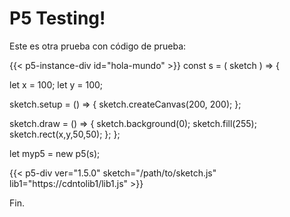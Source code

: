 # P5 Testing!

Este es otra prueba con código de prueba:

{{< p5-instance-div id="hola-mundo" >}} 
const s = ( sketch ) => {

  let x = 100;
  let y = 100;

  sketch.setup = () => {
    sketch.createCanvas(200, 200);
  };

  sketch.draw = () => {
    sketch.background(0);
    sketch.fill(255);
    sketch.rect(x,y,50,50);
  };
};

let myp5 = new p5(s); 
 
 {{< p5-div ver="1.5.0" sketch="/path/to/sketch.js" lib1="https://cdntolib1/lib1.js" >}}

Fin.
